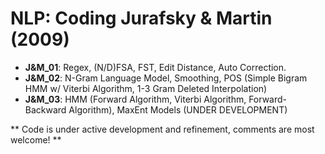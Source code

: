 # NLP: Coding Jurafsky & Martin (2009)

* **J&M_01**: Regex, (N/D)FSA, FST, Edit Distance, Auto Correction.
* **J&M_02**: N-Gram Language Model, Smoothing, POS (Simple Bigram HMM w/ Viterbi Algorithm, 1-3 Gram Deleted Interpolation)
* **J&M_03**: HMM (Forward Algorithm, Viterbi Algorithm, Forward-Backward Algorithm), MaxEnt Models (UNDER DEVELOPMENT)


** Code is under active development and refinement, comments are most welcome! **
